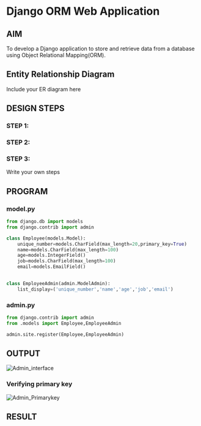 # Django ORM Web Application

## AIM
To develop a Django application to store and retrieve data from a database using Object Relational Mapping(ORM).

## Entity Relationship Diagram

Include your ER diagram here

## DESIGN STEPS

### STEP 1:

### STEP 2:

### STEP 3:

Write your own steps

## PROGRAM
### model.py
```python
from django.db import models
from django.contrib import admin

class Employee(models.Model):
    unique_number=models.CharField(max_length=20,primary_key=True)
    name=models.CharField(max_length=100)
    age=models.IntegerField()
    job=models.CharField(max_length=100)
    email=models.EmailField()
    

class EmployeeAdmin(admin.ModelAdmin):
    list_display=('unique_number','name','age','job','email')
```
### admin.py
```python
from django.contrib import admin
from .models import Employee,EmployeeAdmin

admin.site.register(Employee,EmployeeAdmin)
```

## OUTPUT
![Admin_interface](https://user-images.githubusercontent.com/119405038/209980350-e20b3d62-ac61-468f-a65e-7401525dc1ae.png)

### Verifying primary key
![Admin_Primarykey](https://user-images.githubusercontent.com/119405038/209980357-c95a7333-2532-4950-9bb3-812b65d225f1.png)


## RESULT
